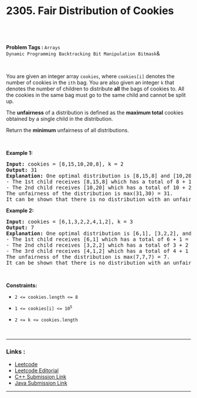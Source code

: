 
<!-- Heading -->
<h1> 2305. Fair Distribution of Cookies
 </h1>


<p style="color : rgba(255, 255, 255, 0.65);padding-bottom: 0.25rem; padding-top: 0.25rem;    padding-left: 0.625rem; padding-right: 0.625rem; display:inline; font-size: 1.25rem">Medium</p>
</br>

</br>
<!-- Tags -->
<p><b>Problem Tags : </b>
<code>Arrays</code>&nbsp;&nbsp;<code>
Dynamic Programming</code>&nbsp;&nbsp;<code>Backtracking</code>&nbsp;&nbsp;<code>Bit Manipulation</code>&nbsp;&nbsp;<code>Bitmask</code>&</p>

</br>

<!-- Problem Statement -->
You are given an integer array <code>cookies</code>, where <code>cookies[i]</code> denotes the number of cookies in the <code>ith</code> bag. You are also given an integer <code>k</code> that denotes the number of children to distribute **all** the bags of cookies to. All the cookies in the same bag must go to the same child and cannot be split up.

The **unfairness** of a distribution is defined as the **maximum total** cookies obtained by a single child in the distribution.

Return the **minimum** unfairness of all distributions.

<!-- line break -->
<p>&nbsp</p>

<!-- example 1 -->
<strong>Example 1:</strong>

<pre>
<strong>Input:</strong> cookies = [8,15,10,20,8], k = 2
<strong>Output:</strong> 31
<strong>Explanation:</strong> One optimal distribution is [8,15,8] and [10,20]
- The 1st child receives [8,15,8] which has a total of 8 + 15 + 8 = 31 cookies.
- The 2nd child receives [10,20] which has a total of 10 + 20 = 30 cookies.
The unfairness of the distribution is max(31,30) = 31.
It can be shown that there is no distribution with an unfairness less than 31.
</pre>

<!-- example 2 -->
<strong>Example 2:</strong>

<pre>
<strong>Input:</strong> cookies = [6,1,3,2,2,4,1,2], k = 3
<strong>Output:</strong> 7
<strong>Explanation:</strong> One optimal distribution is [6,1], [3,2,2], and [4,1,2]
- The 1st child receives [6,1] which has a total of 6 + 1 = 7 cookies.
- The 2nd child receives [3,2,2] which has a total of 3 + 2 + 2 = 7 cookies.
- The 3rd child receives [4,1,2] which has a total of 4 + 1 + 2 = 7 cookies.
The unfairness of the distribution is max(7,7,7) = 7.
It can be shown that there is no distribution with an unfairness less than 7.
</pre>


<!-- line break -->
<p>&nbsp</p>


<!-- constraints -->
<strong>Constraints:</strong>
- <p><code>2 <= cookies.length <= 8</code></p>
- <p><code>1 <= cookies[i] <= 10<sup>5</sup></code><p>
- <p><code>2 <= k <= cookies.length</code></p>


<!-- line break -->
<p>&nbsp</p>


<!-- horizontal rule -->
<hr>


<!-- Links -->
<h3>Links :</h3>

- [Leetcode](https://leetcode.com/problems/fair-distribution-of-cookies/)
- [Leetcode Editorial](https://leetcode.com/problems/fair-distribution-of-cookies/editorial)
- [C++ Submission Link](https://leetcode.com/problems/fair-distribution-of-cookies/submissions/983528941/)
- [Java Submission Link](https://leetcode.com/problems/fair-distribution-of-cookies/submissions/983531401/)


<hr>